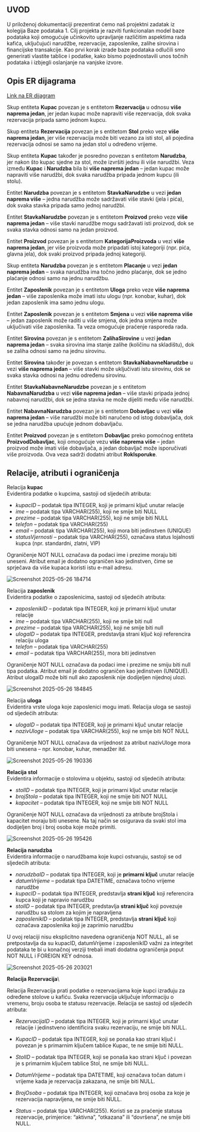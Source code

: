 ## UVOD

U priloženoj dokumentaciji prezentirat ćemo naš projektni zadatak iz kolegija Baze podataka 1. Cilj projekta je razviti funkcionalan model baze podataka koji omogućuje učinkovito upravljanje različitim aspektima rada kafića, uključujući narudžbe, rezervacije, zaposlenike, zalihe sirovina i financijske transakcije. 
Kao prvi korak izrade baze podataka odlučili smo generirati vlastite tablice i podatke, kako bismo pojednostavili unos točnih podataka i izbjegli oslanjanje na vanjske izvore.
## Opis ER dijagrama

[Link na ER dijagram](https://lucid.app/lucidchart/7e3ca596-78ec-4f8d-9e66-618cb6cf1f40/edit?viewport_loc=-2689%2C-743%2C4235%2C1887%2C0_0&invitationId=inv_76bfcfcb-73cd-451d-8128-f57a1b90cb83)

Skup entiteta **Kupac** povezan je s entitetom **Rezervacija** u odnosu **više naprema jedan**, jer jedan kupac može napraviti više rezervacija, dok svaka rezervacija pripada samo jednom kupcu.

Skup entiteta **Rezervacija** povezan je s entitetom **Stol** preko veze **više naprema jedan**, jer više rezervacija može biti vezano za isti stol, ali pojedina rezervacija odnosi se samo na jedan stol u određeno vrijeme.

Skup entiteta **Kupac** također je posredno povezan s entitetom **Narudzba**, jer nakon što kupac sjedne za stol, može izvršiti jednu ili više narudžbi. Veza između **Kupac** i **Narudzba** bila bi **više naprema jedan** – jedan kupac može napraviti više narudžbi, dok svaka narudžba pripada jednom kupcu (ili stolu).

Entitet **Narudzba** povezan je s entitetom **StavkaNarudzbe** u vezi **jedan naprema više** – jedna narudžba može sadržavati više stavki (jela i pića), dok svaka stavka pripada samo jednoj narudžbi.

Entitet **StavkaNarudzbe** povezan je s entitetom **Proizvod** preko veze **više naprema jedan** – više stavki narudžbe mogu sadržavati isti proizvod, dok se svaka stavka odnosi samo na jedan proizvod.

Entitet **Proizvod** povezan je s entitetom **KategorijaProizvoda** u vezi **više naprema jedan**, jer više proizvoda može pripadati istoj kategoriji (npr. pića, glavna jela), dok svaki proizvod pripada jednoj kategoriji.

Skup entiteta **Narudzba** povezan je s entitetom **Placanje** u vezi **jedan naprema jedan** – svaka narudžba ima točno jedno plaćanje, dok se jedno plaćanje odnosi samo na jednu narudžbu.

Entitet **Zaposlenik** povezan je s entitetom **Uloga** preko veze **više naprema jedan** – više zaposlenika može imati istu ulogu (npr. konobar, kuhar), dok jedan zaposlenik ima samo jednu ulogu.

Entitet **Zaposlenik** povezan je s entitetom **Smjena** u vezi **više naprema više** – jedan zaposlenik može raditi u više smjena, dok jedna smjena može uključivati više zaposlenika. Ta veza omogućuje praćenje rasporeda rada.

Entitet **Sirovina** povezan je s entitetom **ZalihaSirovine** u vezi **jedan naprema jedan** – svaka sirovina ima stanje zalihe (količinu na skladištu), dok se zaliha odnosi samo na jednu sirovinu.

Entitet **Sirovina** također je povezan s entitetom **StavkaNabavneNarudzbe** u vezi **više naprema jedan** – više stavki može uključivati istu sirovinu, dok se svaka stavka odnosi na jednu određenu sirovinu.

Entitet **StavkaNabavneNarudzbe** povezan je s entitetom **NabavnaNarudzba** u vezi **više naprema jedan** – više stavki pripada jednoj nabavnoj narudžbi, dok se jedna stavka ne može dijeliti među više narudžbi.

Entitet **NabavnaNarudzba** povezan je s entitetom **Dobavljac** u vezi **više naprema jedan** – više narudžbi može biti naručeno od istog dobavljača, dok se jedna narudžba upućuje jednom dobavljaču.

Entitet **Proizvod** povezan je s entitetom **Dobavljac** preko pomoćnog entiteta **ProizvodDobavljac**, koji omogućuje vezu **više naprema više** – jedan proizvod može imati više dobavljača, a jedan dobavljač može isporučivati više proizvoda. Ova veza sadrži dodatni atribut **RokIsporuke**.

## Relacije, atributi i ograničenja


Relacija **kupac**\
Evidentira podatke o kupcima, sastoji od sljedećih atributa:

- *kupacID* – podatak tipa INTEGER, koji je primarni ključ unutar relacije
- *ime* – podatak tipa VARCHAR(255), koji ne smije biti NULL
- *prezime* – podatak tipa VARCHAR(255), koji ne smije biti NULL
- *telefon* – podatak tipa VARCHAR(255)
- *email* – podatak tipa VARCHAR(255), koji mora biti jedinstven (UNIQUE)
- *statusVjernosti* – podatak tipa VARCHAR(255), označava status lojalnosti kupca (npr. standardni, zlatni, VIP)

Ograničenje NOT NULL označava da podaci ime i prezime moraju biti uneseni. Atribut email je dodatno ograničen kao jedinstven, čime se sprječava da više kupaca koristi istu e-mail adresu.

![Screenshot 2025-05-26 184714](https://github.com/user-attachments/assets/086bf875-16fa-44cc-a705-26f5cb7b3344)


Relacija **zaposlenik**\
Evidentira podatke o zaposlenicima, sastoji od sljedećih atributa:

- *zaposlenikID* – podatak tipa INTEGER, koji je primarni ključ unutar relacije
- *ime* – podatak tipa VARCHAR(255), koji ne smije biti null
- *prezime* – podatak tipa VARCHAR(255), koji ne smije biti null
- *ulogaID* – podatak tipa INTEGER, predstavlja strani ključ koji referencira relaciju uloga
- *telefon* – podatak tipa VARCHAR(255)
- *email* – podatak tipa VARCHAR(255), mora biti jedinstven

Ograničenje NOT NULL označava da podaci ime i prezime ne smiju biti null tipa podatka. Atribut email je dodatno ograničen kao jedinstven (UNIQUE). Atribut ulogaID može biti null ako zaposlenik nije dodijeljen nijednoj ulozi.

![Screenshot 2025-05-26 184845](https://github.com/user-attachments/assets/4444456b-e53f-4486-9b9d-53b162e5e36b)

Relacija **uloga**\
Evidentira vrste uloga koje zaposlenici mogu imati. Relacija uloga se sastoji od sljedećih atributa:

- *ulogaID* – podatak tipa INTEGER, koji je primarni ključ unutar relacije
- *nazivUloge* – podatak tipa VARCHAR(255), koji ne smije biti NOT NULL

Ograničenje NOT NULL označava da vrijednost za atribut nazivUloge mora biti unesena – npr. konobar, kuhar, menadžer itd.

![Screenshot 2025-05-26 190336](https://github.com/user-attachments/assets/8060f073-e63a-4022-8199-d8365452edd0)

**Relacija stol**\
Evidentira informacije o stolovima u objektu, sastoji od sljedećih atributa:  

- *stolID* – podatak tipa INTEGER, koji je primarni ključ unutar relacije  
- *brojStola* – podatak tipa INTEGER, koji ne smije biti NOT NULL  
- *kapacitet* – podatak tipa INTEGER, koji ne smije biti NOT NULL

Ograničenje NOT NULL označava da vrijednosti za atribute brojStola i kapacitet moraju biti unesene. Na taj način se osigurava da svaki stol ima dodijeljen broj i broj osoba koje može primiti.

![Screenshot 2025-05-26 195426](https://github.com/user-attachments/assets/22701f11-b191-41e8-a60e-5a7dd9ba70cc)

**Relacija narudzba**\
Evidentira informacije o narudžbama koje kupci ostvaruju, sastoji se od sljedećih atributa:

- *narudzbaID* – podatak tipa INTEGER, koji je **primarni ključ** unutar relacije
- *datumVrijeme* – podatak tipa DATETIME, označava točno vrijeme narudžbe
- *kupacID* – podatak tipa INTEGER, predstavlja **strani ključ** koji referencira kupca koji je napravio narudžbu
- *stolID* – podatak tipa INTEGER, predstavlja **strani ključ** koji povezuje narudžbu sa stolom za kojim je napravljena
- *zaposlenikID* – podatak tipa INTEGER, predstavlja **strani ključ** koji označava zaposlenika koji je zaprimio narudžbu

U ovoj relaciji nisu eksplicitno navedena ograničenja NOT NULL, ali se pretpostavlja da su kupacID, datumVrijeme i zaposlenikID važni za integritet podataka te bi u konačnoj verziji trebali imati dodatna ograničenja poput NOT NULL i FOREIGN KEY odnosa.

![Screenshot 2025-05-26 203021](https://github.com/user-attachments/assets/3286d3ae-a43c-446e-af97-78695090719e)

**Relacija Rezervacija**\

Relacija Rezervacija prati podatke o rezervacijama koje kupci izrađuju za određene stolove u kafiću. Svaka rezervacija uključuje informaciju o vremenu, broju osoba te statusu rezervacije. Relacija se sastoji od sljedećih atributa:

- *RezervacijaID* – podatak tipa INTEGER, koji je primarni ključ unutar relacije i jedinstveno identificira svaku rezervaciju, ne smije biti NULL.

- *KupacID* – podatak tipa INTEGER, koji se ponaša kao strani ključ i povezan je s primarnim ključem tablice Kupac, te ne smije biti NULL.

- *StolID* – podatak tipa INTEGER, koji se ponaša kao strani ključ i povezan je s primarnim ključem tablice Stol, ne smije biti NULL.

- *DatumVrijeme* – podatak tipa DATETIME, koji označava točan datum i vrijeme kada je rezervacija zakazana, ne smije biti NULL.

- *BrojOsoba* – podatak tipa INTEGER, koji označava broj osoba za koje je rezervacija napravljena, ne smije biti NULL.

- *Status* – podatak tipa VARCHAR(255). Koristi se za praćenje statusa rezervacije, primjerice: “aktivna”, “otkazana” ili “dovršena”, ne smije biti NULL.




